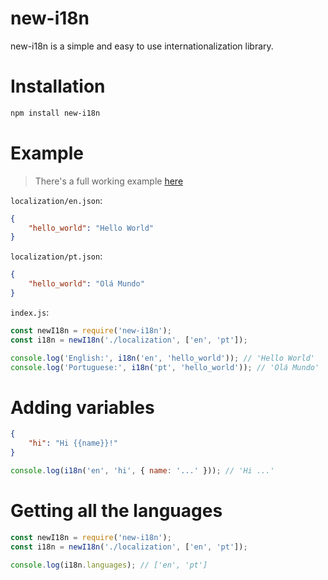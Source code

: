 # new-i18n
new-i18n is a simple and easy to use internationalization library.

# Installation
```sh
npm install new-i18n
```

# Example
> There's a full working example [here](https://gist.github.com/YouTwitFaceTG/618298c5ef179eebc511ca8c8a82eb76)

`localization/en.json`:
```json
{
    "hello_world": "Hello World"
}
```

`localization/pt.json`:
```json
{
    "hello_world": "Olá Mundo"
}
```

`index.js`:

```js
const newI18n = require('new-i18n');
const i18n = newI18n('./localization', ['en', 'pt']);

console.log('English:', i18n('en', 'hello_world')); // 'Hello World'
console.log('Portuguese:', i18n('pt', 'hello_world')); // 'Olá Mundo'
```

# Adding variables

```json
{
    "hi": "Hi {{name}}!"
}
```

```js
console.log(i18n('en', 'hi', { name: '...' })); // 'Hi ...'
```

# Getting all the languages

```js
const newI18n = require('new-i18n');
const i18n = newI18n('./localization', ['en', 'pt']);

console.log(i18n.languages); // ['en', 'pt']
```